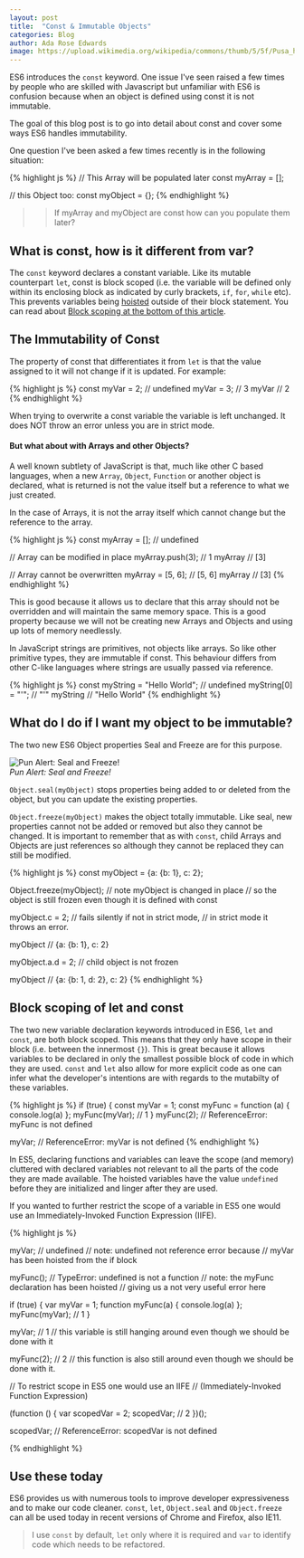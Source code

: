```yaml
---
layout: post
title:  "Const & Immutable Objects"
categories: Blog
author: Ada Rose Edwards
image: https://upload.wikimedia.org/wikipedia/commons/thumb/5/5f/Pusa_hispida_pup.jpg/1023px-Pusa_hispida_pup.jpg
---
```


ES6 introduces the `const` keyword. One issue I've seen raised a few times by people who are skilled with Javascript but unfamiliar with ES6 is confusion because when an object is defined using const it is not immutable.

The goal of this blog post is to go into detail about const and cover some ways ES6 handles immutability.

One question I've been asked a few times recently is in the following situation:

<div>
{% highlight js %}
// This Array will be populated later
const myArray = [];

// this Object too:
const myObject = {};
{% endhighlight %}
</div>

> > If myArray and myObject are const how can you populate them later?

## What is const, how is it different from var?

The `const` keyword declares a constant variable.
Like its mutable counterpart `let`, const is block scoped (i.e. the variable will be defined only within its enclosing block as indicated by curly brackets, `if`, `for`, `while` etc).
This prevents variables being [hoisted](https://developer.mozilla.org/en-US/docs/Web/JavaScript/Reference/Statements/var#var_hoisting) outside of their block statement. You can read about <a href="#block-scoping">Block scoping at the bottom of this article</a>.

## The Immutability of Const

The property of const that differentiates it from `let` is that the value assigned to it will not change if it is updated. For example:

{% highlight js %}
const myVar = 2;
// undefined
myVar = 3;
// 3
myVar
// 2
{% endhighlight %}

<div class="notebene">
When trying to overwrite a const variable the variable is left unchanged.
It does NOT throw an error unless you are in strict mode.
</div>

#### But what about with Arrays and other Objects?

A well known subtlety of JavaScript is that, much like other C based languages, when a new `Array`, `Object`, `Function` or another object is declared, what is returned is not the value itself but a reference to what we just created.

In the case of Arrays, it is not the array itself which cannot change but the reference to the array.

{% highlight js %}
const myArray = [];
// undefined

// Array can be modified in place
myArray.push(3);
// 1
myArray
// [3]

// Array cannot be overwritten
myArray = [5, 6];
// [5, 6]
myArray
// [3]
{% endhighlight %}

This is good because it allows us to declare that this array should not be overridden and will maintain the same memory space. This is a good property because we will not be creating new Arrays and Objects and using up lots of memory needlessly.

<div class="notebene">
In JavaScript strings are primitives, not objects like arrays. So like other primitive types, they are immutable if const. This behaviour differs from other C-like languages where strings are usually passed via reference.

{% highlight js %}
const myString = "Hello World";
// undefined
myString[0] = "'";
// "'"
myString
// "Hello World"
{% endhighlight %}
</div>

## What do I do if I want my object to be immutable?

The two new ES6 Object properties Seal and Freeze are for this purpose.

<span class="gallery-item align-right">![Pun Alert: Seal and Freeze!](https://upload.wikimedia.org/wikipedia/commons/thumb/5/5f/Pusa_hispida_pup.jpg/1023px-Pusa_hispida_pup.jpg)<br /> *Pun Alert: Seal and Freeze!*</span>

`Object.seal(myObject)` stops properties being added to or deleted from the object, but you can update the existing properties.

`Object.freeze(myObject)` makes the object totally immutable. Like seal, new properties cannot not be added or removed but also they cannot be changed.
It is important to remember that as with `const`, child Arrays and Objects are just references so although they cannot be replaced they can still be modified.

{% highlight js %}
const myObject = {a: {b: 1}, c: 2};

Object.freeze(myObject);
// note myObject is changed in place
// so the object is still frozen even though it is defined with const

myObject.c = 2;
// fails silently if not in strict mode,
// in strict mode it throws an error.

myObject
// {a: {b: 1}, c: 2}

myObject.a.d = 2; // child object is not frozen

myObject
// {a: {b: 1, d: 2}, c: 2}
{% endhighlight %}

<h2 id="block-scoping">Block scoping of let and const</h2>

The two new variable declaration keywords introduced in ES6, `let` and `const`, are both block scoped.
This means that they only have scope in their block (i.e. between the innermost `{}`).
This is great because it allows variables to be declared in only the smallest possible block of code in which they are used.
`const` and `let` also allow for more explicit code as one can infer what the developer's intentions are with regards to the mutabilty of these variables.

{% highlight js %}
if (true) {
  const myVar = 1;
  const myFunc = function (a) { console.log(a) };
  myFunc(myVar);
  // 1
}
myFunc(2);
// ReferenceError: myFunc is not defined

myVar;
// ReferenceError: myVar is not defined
{% endhighlight %}

In ES5, declaring functions and variables can leave the scope (and memory) cluttered with declared variables not relevant to all the parts of the code they are made available.
The hoisted variables have the value `undefined` before they are initialized and linger after they are used.

If you wanted to further restrict the scope of a variable in ES5 one would use an Immediately-Invoked Function Expression (IIFE).

{% highlight js %}

myVar;
// undefined
// note: undefined not reference error because
// myVar has been hoisted from the if block

myFunc();
// TypeError: undefined is not a function
// note: the myFunc declaration has been hoisted
// giving us a not very useful error here

if (true) {
  var myVar = 1;
  function myFunc(a) { console.log(a) };
  myFunc(myVar);
  // 1
}

myVar;
// 1
// this variable is still hanging around even though we should be done with it

myFunc(2);
// 2
// this function is also still around even though we should be done with it.

// To restrict scope in ES5 one would use an IIFE
// (Immediately-Invoked Function Expression)

(function () {
	var scopedVar = 2;
	scopedVar;
	// 2
})();

scopedVar;
// ReferenceError: scopedVar is not defined

{% endhighlight %}

## Use these today

ES6 provides us with numerous tools to improve developer expressiveness and to make our code cleaner. `const`, `let`, `Object.seal` and `Object.freeze` can all be used today in recent versions of Chrome and Firefox, also IE11.

> I use `const` by default, `let` only where it is required and `var` to identify code which needs to be refactored.
